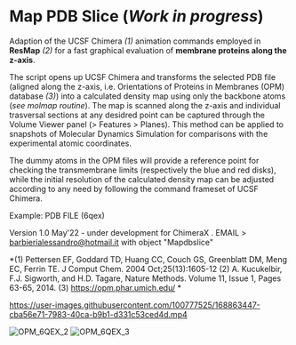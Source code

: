 # Map PDB Slice (*Work in progress*)

Adaption of the UCSF Chimera *(1)* animation commands employed in **ResMap** *(2)* for a fast graphical evaluation of **membrane proteins along the z-axis**. 

The script opens up UCSF Chimera and transforms the selected PDB file (aligned along the z-axis, i.e. Orientations of Proteins in Membranes (OPM) database *(3)*) into a calculated density map using only the backbone atoms (*see molmap routine*). The map is scanned along the z-axis and individual trasversal sections at any desidred point can be captured through the Volume Viewer panel (> Features > Planes). This method can be applied to snapshots of Molecular Dynamics Simulation for comparisons with the experimental atomic coordinates. 

The dummy atoms in the OPM files will provide a reference point for checking the transmembrane limits (respectively the blue and red disks), while the initial resolution of the calculated density map can be adjusted according to any need by following the command frameset of UCSF Chimera. 

Example: PDB FILE (6qex)

Version 1.0 May'22 - under development for ChimeraX .  EMAIL > barbierialessandro@hotmail.it with object "Mapdbslice"

*(1) Pettersen EF, Goddard TD, Huang CC, Couch GS, Greenblatt DM, Meng EC, Ferrin TE. J Comput Chem. 2004 Oct;25(13):1605-12
(2) A. Kucukelbir, F.J. Sigworth, and H.D. Tagare, Nature Methods. Volume 11, Issue 1, Pages 63-65, 2014.
(3) https://opm.phar.umich.edu/ *

https://user-images.githubusercontent.com/100777525/168863447-cba56e71-7983-40ca-b9b1-d331c53ced4d.mp4

![OPM_6QEX_2](https://user-images.githubusercontent.com/100777525/168863472-531ac9c8-f2b5-48ac-b53a-57732982bd09.png)
![OPM_6QEX_3](https://user-images.githubusercontent.com/100777525/168863475-9cab2c98-118b-4fb8-b74b-9bb57efb063c.png)
